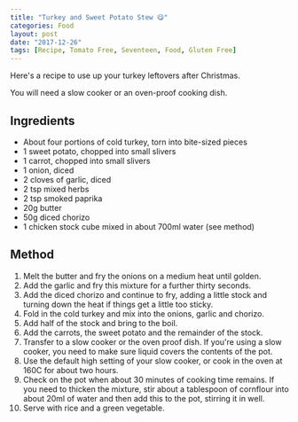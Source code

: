 ```yaml
---
title: "Turkey and Sweet Potato Stew 😋"
categories: Food
layout: post
date: "2017-12-26"
tags: [Recipe, Tomato Free, Seventeen, Food, Gluten Free]
---
```

Here's a recipe to use up your turkey leftovers after Christmas.

You will need a slow cooker or an oven-proof cooking dish.

## Ingredients
* About four portions of cold turkey, torn into bite-sized pieces
* 1 sweet potato, chopped into small slivers
* 1 carrot, chopped into small slivers
* 1 onion, diced
* 2 cloves of garlic, diced
* 2 tsp mixed herbs
* 2 tsp smoked paprika
* 20g butter
* 50g diced chorizo
* 1 chicken stock cube mixed in about 700ml water (see method)

## Method
1. Melt the butter and fry the onions on a medium heat until golden.
2. Add the garlic and fry this mixture for a further thirty seconds.
3. Add the diced chorizo and continue to fry, adding a little stock and turning down the heat if things get a little too sticky.
4. Fold in the cold turkey and mix into the onions, garlic and chorizo.
5. Add half of the stock and bring to the boil.
6. Add the carrots, the sweet potato and the remainder of the stock.
7. Transfer to a slow cooker or the oven proof dish. If you're using a slow cooker, you need to make sure liquid covers the contents of the pot.
8. Use the default high setting of your slow cooker, or cook in the oven at 160C for about two hours.
9. Check on the pot when about 30 minutes of cooking time remains. If you need to thicken the mixture, stir about a tablespoon of cornflour into about 20ml of water and then add this to the pot, stirring it in well.
10. Serve with rice and a green vegetable.